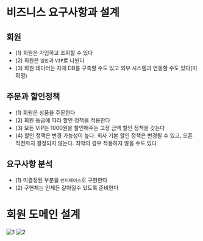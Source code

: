 # 비즈니스 요구사항과 설계

## 회원
- (1) 회원은 가입하고 조회할 수 있다
- (2) 회원은 `일반`과 `VIP`로 나뉜다
- (3) 회원 데이터는 자체 DB를 구축할 수도 있고 외부 시스템과 연동할 수도 있다(미확정)

## 주문과 할인정책
- (1) 회원은 상품을 주문한다
- (2) 회원 등급에 따라 할인 정책을 적용한다
- (3) 모든 VIP는 1000원을 할인해주는 고정 금액 할인 정책을 갖는다
- (4) 할인 정책은 변경 가능성이 높다. 회사 기본 할인 정책은 변경될 수 있고, 오픈 직전까지 결정되지 않는다. 최악의 경우 적용하지 않을 수도 있다

## 요구사항 분석
- (1) 미결정된 부분을 `인터페이스`로 구현한다
- (2) 구현체는 언제든 갈아낄수 있도록 준비한다


# 회원 도메인 설계

![1](https://github.com/ngngs/OrderWithDiscount/assets/47618270/a61a1858-c6b0-4a69-bba0-da2dcce8e62a)
![2](https://github.com/ngngs/OrderWithDiscount/assets/47618270/25b87411-93b3-40e8-8a9a-0064311db53a)
